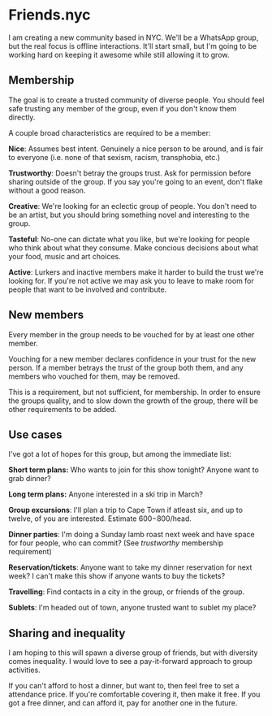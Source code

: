 # Friends.nyc

I am creating a new community based in NYC. We'll be a WhatsApp group, but the real focus is offline interactions. It'll start small, but I'm going to be working hard on keeping it awesome while still allowing it to grow.

## Membership

The goal is to create a trusted community of diverse people. You should feel safe trusting any member of the group, even if you don't know them directly.

A couple broad characteristics are required to be a member:

**Nice**: Assumes best intent. Genuinely a nice person to be around, and is fair to everyone (i.e. none of that sexism, racism, transphobia, etc.)

**Trustworthy**: Doesn't betray the groups trust. Ask for permission before sharing outside of the group. If you say you're going to an event, don't flake without a good reason.

**Creative**: We're looking for an eclectic group of people. You don't need to be an artist, but you should bring something novel and interesting to the group.

**Tasteful**: No-one can dictate what you like, but we're looking for people who think about what they consume. Make concious decisions about what your food, music and art choices.

**Active**: Lurkers and inactive members make it harder to build the trust we're looking for. If you're not active we may ask you to leave to make room for people that want to be involved and contribute.

## New members

Every member in the group needs to be vouched for by at least one other member.

Vouching for a new member declares confidence in your trust for the new person. If a member betrays the trust of the group both them, and any members who vouched for them, may be removed.

This is a requirement, but not sufficient, for membership. In order to ensure the groups quality, and to slow down the growth of the group, there will be other requirements to be added.

## Use cases

I've got a lot of hopes for this group, but among the immediate list:

**Short term plans:** Who wants to join for this show tonight? Anyone want to grab dinner?

**Long term plans:** Anyone interested in a ski trip in March?

**Group excursions**: I'll plan a trip to Cape Town if atleast six, and up to twelve, of you are interested. Estimate $600-$800/head.

**Dinner parties**: I'm doing a Sunday lamb roast next week and have space for four people, who can commit? (See _trustworthy_ membership requirement)

**Reservation/tickets**: Anyone want to take my dinner reservation for next week? I can't make this show if anyone wants to buy the tickets?

**Travelling**: Find contacts in a city in the group, or friends of the group.

**Sublets**: I'm headed out of town, anyone trusted want to sublet my place?

## Sharing and inequality

I am hoping to this will spawn a diverse group of friends, but with diversity comes inequality. I would love to see a pay-it-forward approach to group activities.

If you can't afford to host a dinner, but want to, then feel free to set a attendance price. If you're comfortable covering it, then make it free. If you got a free dinner, and can afford it, pay for another one in the future.
